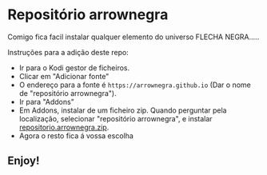 # Repositório arrownegra
Comigo fica facil instalar qualquer elemento do universo FLECHA NEGRA.....

Instruções para a adição deste repo:


<p align="left">
  <ul>
    <li>Ir para o Kodi gestor de ficheiros.</li>
    <li>Clicar em "Adicionar fonte"</li>
    <li>O endereço para a fonte é <code>https://arrownegra.github.io</code> (Dar o nome de "repositório arrownegra").</li>
    <li>Ir para "Addons"</li>
    <li>Em Addons, instalar de um ficheiro zip. Quando perguntar pela localização, selecionar "repositório arrownegra", e instalar <a href="repositório arrownegra.zip">repositorio.arrownegra.zip</a>.</li>  
    <li>Agora o resto fica á vossa escolha</li>
  </ul>
</p>

## Enjoy!
